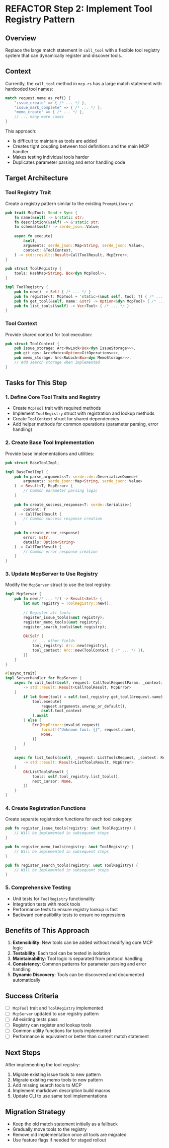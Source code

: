 # REFACTOR Step 2: Implement Tool Registry Pattern

## Overview
Replace the large match statement in `call_tool` with a flexible tool registry system that can dynamically register and discover tools.

## Context
Currently, the `call_tool` method in `mcp.rs` has a large match statement with hardcoded tool names:

```rust
match request.name.as_ref() {
    "issue_create" => { /* ... */ },
    "issue_mark_complete" => { /* ... */ },
    "memo_create" => { /* ... */ },
    // ... many more cases
}
```

This approach:
- Is difficult to maintain as tools are added
- Creates tight coupling between tool definitions and the main MCP handler
- Makes testing individual tools harder
- Duplicates parameter parsing and error handling code

## Target Architecture

### Tool Registry Trait
Create a registry pattern similar to the existing `PromptLibrary`:

```rust
pub trait McpTool: Send + Sync {
    fn name(&self) -> &'static str;
    fn description(&self) -> &'static str;
    fn schema(&self) -> serde_json::Value;
    
    async fn execute(
        &self,
        arguments: serde_json::Map<String, serde_json::Value>,
        context: &ToolContext,
    ) -> std::result::Result<CallToolResult, McpError>;
}

pub struct ToolRegistry {
    tools: HashMap<String, Box<dyn McpTool>>,
}

impl ToolRegistry {
    pub fn new() -> Self { /* ... */ }
    pub fn register<T: McpTool + 'static>(&mut self, tool: T) { /* ... */ }
    pub fn get_tool(&self, name: &str) -> Option<&dyn McpTool> { /* ... */ }
    pub fn list_tools(&self) -> Vec<Tool> { /* ... */ }
}
```

### Tool Context
Provide shared context for tool execution:

```rust
pub struct ToolContext {
    pub issue_storage: Arc<RwLock<Box<dyn IssueStorage>>>,
    pub git_ops: Arc<Mutex<Option<GitOperations>>>,
    pub memo_storage: Arc<RwLock<Box<dyn MemoStorage>>>,
    // Add search storage when implemented
}
```

## Tasks for This Step

### 1. Define Core Tool Traits and Registry
- Create `McpTool` trait with required methods
- Implement `ToolRegistry` struct with registration and lookup methods
- Create `ToolContext` struct for shared dependencies
- Add helper methods for common operations (parameter parsing, error handling)

### 2. Create Base Tool Implementation
Provide base implementations and utilities:

```rust
pub struct BaseToolImpl;

impl BaseToolImpl {
    pub fn parse_arguments<T: serde::de::DeserializeOwned>(
        arguments: serde_json::Map<String, serde_json::Value>
    ) -> Result<T, McpError> {
        // Common parameter parsing logic
    }
    
    pub fn create_success_response<T: serde::Serialize>(
        content: T
    ) -> CallToolResult {
        // Common success response creation
    }
    
    pub fn create_error_response(
        error: &str,
        details: Option<String>
    ) -> CallToolResult {
        // Common error response creation
    }
}
```

### 3. Update McpServer to Use Registry
Modify the `McpServer` struct to use the tool registry:

```rust
impl McpServer {
    pub fn new(/* ... */) -> Result<Self> {
        let mut registry = ToolRegistry::new();
        
        // Register all tools
        register_issue_tools(&mut registry);
        register_memo_tools(&mut registry);
        register_search_tools(&mut registry);
        
        Ok(Self {
            // ... other fields
            tool_registry: Arc::new(registry),
            tool_context: Arc::new(ToolContext { /* ... */ }),
        })
    }
}

#[async_trait]
impl ServerHandler for McpServer {
    async fn call_tool(&self, request: CallToolRequestParam, _context: RequestContext<RoleServer>) 
        -> std::result::Result<CallToolResult, McpError> 
    {
        if let Some(tool) = self.tool_registry.get_tool(&request.name) {
            tool.execute(
                request.arguments.unwrap_or_default(),
                &self.tool_context
            ).await
        } else {
            Err(McpError::invalid_request(
                format!("Unknown tool: {}", request.name),
                None,
            ))
        }
    }
    
    async fn list_tools(&self, _request: ListToolsRequest, _context: RequestContext<RoleServer>) 
        -> std::result::Result<ListToolsResult, McpError>
    {
        Ok(ListToolsResult {
            tools: self.tool_registry.list_tools(),
            next_cursor: None,
        })
    }
}
```

### 4. Create Registration Functions
Create separate registration functions for each tool category:

```rust
pub fn register_issue_tools(registry: &mut ToolRegistry) {
    // Will be implemented in subsequent steps
}

pub fn register_memo_tools(registry: &mut ToolRegistry) {
    // Will be implemented in subsequent steps
}

pub fn register_search_tools(registry: &mut ToolRegistry) {
    // Will be implemented in subsequent steps
}
```

### 5. Comprehensive Testing
- Unit tests for `ToolRegistry` functionality
- Integration tests with mock tools
- Performance tests to ensure registry lookup is fast
- Backward compatibility tests to ensure no regressions

## Benefits of This Approach
1. **Extensibility**: New tools can be added without modifying core MCP logic
2. **Testability**: Each tool can be tested in isolation
3. **Maintainability**: Tool logic is separated from protocol handling
4. **Consistency**: Common patterns for parameter parsing and error handling
5. **Dynamic Discovery**: Tools can be discovered and documented automatically

## Success Criteria
- [ ] `McpTool` trait and `ToolRegistry` implemented
- [ ] `McpServer` updated to use registry pattern
- [ ] All existing tests pass
- [ ] Registry can register and lookup tools
- [ ] Common utility functions for tools implemented
- [ ] Performance is equivalent or better than current match statement

## Next Steps
After implementing the tool registry:
1. Migrate existing issue tools to new pattern
2. Migrate existing memo tools to new pattern  
3. Add missing search tools to MCP
4. Implement markdown description build macros
5. Update CLI to use same tool implementations

## Migration Strategy
- Keep the old match statement initially as a fallback
- Gradually move tools to the registry
- Remove old implementation once all tools are migrated
- Use feature flags if needed for staged rollout